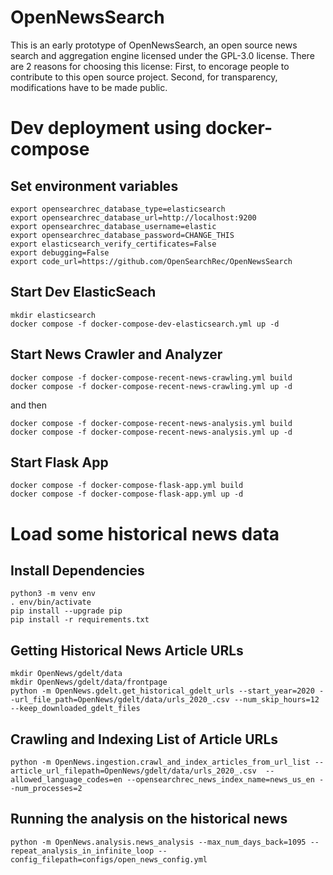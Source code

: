 # OpenNewsSearch

This is an early prototype of OpenNewsSearch, an open source news search and aggregation engine licensed under the GPL-3.0 license.
There are 2 reasons for choosing this license:
First, to encorage people to contribute to this open source project. 
Second, for transparency, modifications have to be made public.


# Dev deployment using docker-compose

## Set environment variables
```
export opensearchrec_database_type=elasticsearch
export opensearchrec_database_url=http://localhost:9200
export opensearchrec_database_username=elastic
export opensearchrec_database_password=CHANGE_THIS
export elasticsearch_verify_certificates=False
export debugging=False
export code_url=https://github.com/OpenSearchRec/OpenNewsSearch
```

## Start Dev ElasticSeach
```
mkdir elasticsearch
docker compose -f docker-compose-dev-elasticsearch.yml up -d
```

## Start News Crawler and Analyzer
```
docker compose -f docker-compose-recent-news-crawling.yml build
docker compose -f docker-compose-recent-news-crawling.yml up -d
```
and then
```
docker compose -f docker-compose-recent-news-analysis.yml build
docker compose -f docker-compose-recent-news-analysis.yml up -d

```

## Start Flask App
```
docker compose -f docker-compose-flask-app.yml build
docker compose -f docker-compose-flask-app.yml up -d
```

# Load some historical news data

## Install Dependencies
```
python3 -m venv env
. env/bin/activate
pip install --upgrade pip
pip install -r requirements.txt
```


## Getting Historical News Article URLs
```
mkdir OpenNews/gdelt/data
mkdir OpenNews/gdelt/data/frontpage
python -m OpenNews.gdelt.get_historical_gdelt_urls --start_year=2020 --url_file_path=OpenNews/gdelt/data/urls_2020_.csv --num_skip_hours=12 --keep_downloaded_gdelt_files
```


## Crawling and Indexing List of Article URLs
```
python -m OpenNews.ingestion.crawl_and_index_articles_from_url_list --article_url_filepath=OpenNews/gdelt/data/urls_2020_.csv  --allowed_language_codes=en --opensearchrec_news_index_name=news_us_en --num_processes=2

```

## Running the analysis on the historical news
```
python -m OpenNews.analysis.news_analysis --max_num_days_back=1095 --repeat_analysis_in_infinite_loop --config_filepath=configs/open_news_config.yml
```
